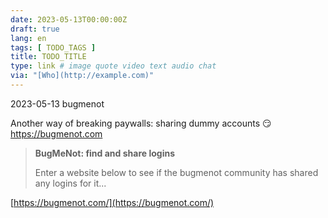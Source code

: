 ```yaml
---
date: 2023-05-13T00:00:00Z
draft: true
lang: en
tags: [ TODO_TAGS ]
title: TODO_TITLE
type: link # image quote video text audio chat
via: "[Who](http://example.com)"
---
```



2023-05-13 bugmenot


Another way of breaking paywalls: sharing dummy accounts 😏 
https://bugmenot.com

> **BugMeNot: find and share logins**
>
> Enter a website below to see if the bugmenot community has shared any logins for it...

[https://bugmenot.com/](https://bugmenot.com/)

